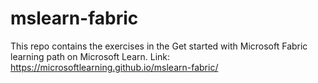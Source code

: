 # mslearn-fabric

This repo contains the exercises in the Get started with Microsoft Fabric learning path on Microsoft Learn.
Link: https://microsoftlearning.github.io/mslearn-fabric/
